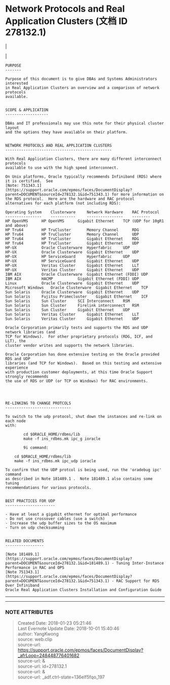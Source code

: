 # Network Protocols and Real Application Clusters (文档 ID 278132.1)

  

|

|

    
    
    PURPOSE
    -------
    
    Purpose of this document is to give DBAs and Systems Administrators interested
    in Real Application Clusters an overview and a comparison of network protocols
    available.
    
     
    SCOPE & APPLICATION
    -------------------
    
    DBAs and IT professionals may use this note for their physical cluster layout 
    and the options they have available on their platform.
    
    
    NETWORK PROTOCOLS AND REAL APPLICATION CLUSTERS
    -----------------------------------------------
     
    With Real Application Clusters, there are many different interconnect protocols
    available to use with the high speed interconnect.  
    
    On Unix platforms, Oracle typically recommends Infiniband (RDS) where it is certified.  See 
    [Note: 751343.1](https://support.oracle.com/epmos/faces/DocumentDisplay?parent=DOCUMENT&sourceId=278132.1&id=751343.1) for more information on the RDS protocol.  Here are the hardware and RAC protocol 
    alternatives for each platform (not including RDS):
    
    Operating System	Clusterware		Network Hardware	RAC Protocol
    ----------------	-----------		----------------	--------
    HP OpenVMS		HP OpenVMS		Gigabit Ethernet	TCP (UDP for 10gR1 and above)
    HP Tru64		HP TruCluster		Memory Channel	 	RDG
    HP Tru64		HP TruCluster		Memory Channel	 	UDP
    HP Tru64		HP TruCluster		Gigabit Ethernet 	RDG		
    HP Tru64		HP TruCluster		Gigabit Ethernet 	UDP
    HP-UX			Oracle Clusterware	Hyperfabric		UDP
    HP-UX			Oracle Clusterware	Gigabit Ethernet 	UDP		
    HP-UX			HP ServiceGuard		Hyperfabric		UDP
    HP-UX			HP ServiceGuard		Gigabit Ethernet 	UDP
    HP-UX			Veritas Cluster		Gigabit Ethernet 	LLT
    HP-UX			Veritas Cluster		Gigabit Ethernet 	UDP
    IBM AIX			Oracle Clusterware	Gigabit Ethernet (FDDI)	UDP
    IBM AIX			HACMP			Gigabit Ethernet (FDDI)	UDP
    Linux			Oracle Clusterware	Gigabit Ethernet 	UDP
    Microsoft Windows	Oracle Clusterware	Gigabit Ethernet 	TCP			
    Sun Solaris		Oracle Clusterware	Gigabit Ethernet 	UDP		
    Sun Solaris		Fujitsu Primecluster	Gigabit Ethernet	ICF		
    Sun Solaris		Sun Cluster		SCI Interconnect	RSM		
    Sun Solaris		Sun Cluster		Firelink interconnect	RSM		
    Sun Solaris		Sun Cluster		Gigabit Ethernet 	UDP		
    Sun Solaris		Veritas Cluster		Gigabit Ethernet 	LLT
    Sun Solaris		Veritas Cluster		Gigabit Ethernet 	UDP
    
    Oracle Corporation primarily tests and supports the RDS and UDP network libraries (and 
    TCP for Windows).  For other proprietary protocols (RDG, ICF, and LLT), the 
    cluster vendor writes and supports the network libraries.  
    
    Oracle Corporation has done extensive testing on the Oracle provided RDS and UDP 
    libraries (and TCP for Windows).  Based on this testing and extensive experience 
    with production customer deployments, at this time Oracle Support strongly recommends
    the use of RDS or UDP (or TCP on Windows) for RAC environments.
    
    
    
    
    RE-LINKING TO CHANGE PROTCOLS
    -----------------------------
    
    To switch to the udp protocol, shut down the instances and re-link on each node
    with:
    
            cd $ORACLE_HOME/rdbms/lib
            make -f ins_rdbms.mk ipc_g ioracle
    
            9i command:
    
    	cd $ORACLE_HOME/rdbms/lib
    	make -f ins_rdbms.mk ipc_udp ioracle
    
    To confirm that the UDP protcol is being used, run the 'oradebug ipc' command
    as described in Note 181489.1 .  Note 181489.1 also contains some tuning 
    recommendations for various protocols.
    
    
    BEST PRACTICES FOR UDP
    ----------------------
    
    - Have at least a gigabit ethernet for optimal performance
    - Do not use crossover cables (use a switch)
    - Increase the udp buffer sizes to the OS maximum
    - Turn on udp checksumming
    
    
    RELATED DOCUMENTS
    -----------------
    
    [Note 181489.1](https://support.oracle.com/epmos/faces/DocumentDisplay?parent=DOCUMENT&sourceId=278132.1&id=181489.1) - Tuning Inter-Instance Performance in RAC and OPS 
    [Note 751343.1](https://support.oracle.com/epmos/faces/DocumentDisplay?parent=DOCUMENT&sourceId=278132.1&id=751343.1) - RAC Support for RDS Over Infiniband
    Oracle Real Application Clusters Installation and Configuration Guide 
    
      
  
---  
  
  


---
### NOTE ATTRIBUTES
>Created Date: 2018-01-23 05:21:46  
>Last Evernote Update Date: 2018-10-01 15:40:46  
>author: YangKwong  
>source: web.clip  
>source-url: https://support.oracle.com/epmos/faces/DocumentDisplay?_afrLoop=248448776401682  
>source-url: &  
>source-url: id=278132.1  
>source-url: &  
>source-url: _adf.ctrl-state=136elf5fqo_197  